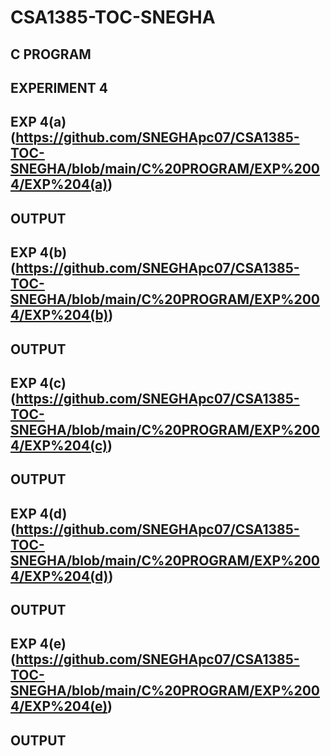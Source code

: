 # CSA1385-TOC-SNEGHA
## C PROGRAM
## EXPERIMENT 4
## EXP 4(a)(https://github.com/SNEGHApc07/CSA1385-TOC-SNEGHA/blob/main/C%20PROGRAM/EXP%2004/EXP%204(a))
## OUTPUT 
## EXP 4(b)(https://github.com/SNEGHApc07/CSA1385-TOC-SNEGHA/blob/main/C%20PROGRAM/EXP%2004/EXP%204(b))
## OUTPUT
## EXP 4(c)(https://github.com/SNEGHApc07/CSA1385-TOC-SNEGHA/blob/main/C%20PROGRAM/EXP%2004/EXP%204(c))
## OUTPUT 
## EXP 4(d)(https://github.com/SNEGHApc07/CSA1385-TOC-SNEGHA/blob/main/C%20PROGRAM/EXP%2004/EXP%204(d))
## OUTPUT 
## EXP 4(e)(https://github.com/SNEGHApc07/CSA1385-TOC-SNEGHA/blob/main/C%20PROGRAM/EXP%2004/EXP%204(e))
## OUTPUT 

